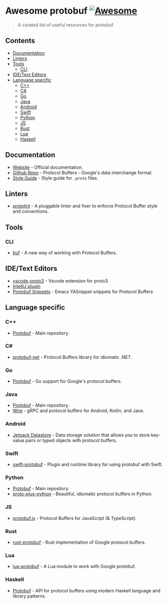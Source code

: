 # Awesome protobuf [![Awesome](https://cdn.rawgit.com/sindresorhus/awesome/d7305f38d29fed78fa85652e3a63e154dd8e8829/media/badge.svg)](https://github.com/sindresorhus/awesome)

> A curated list of useful resources for protobuf


## Contents

- [Documentation](#doc)
- [Linters](#linters)
- [Tools](#tools)
  * [CLI](#tools-cli)
- [IDE/Text Editors](#ide)
- [Language specific](#lang)
  * [C++](#lang-cpp)
  * [C#](#lang-csharp)
  * [Go](#lang-go)
  * [Java](#lang-java)
  * [Android](#lang-android)
  * [Swift](#lang-swift)
  * [Python](#lang-python)
  * [JS](#lang-js)
  * [Rust](#lang-rust)
  * [Lua](#lang-lua)
  * [Haskell](#lang-haskell)


<a name="doc"></a>
## Documentation
- [Website](https://developers.google.com/protocol-buffers) - Official documentation.
- [Github Repo](https://github.com/protocolbuffers/protobuf) - Protocol Buffers - Google's data interchange format.
- [Style Guide](https://developers.google.com/protocol-buffers/docs/style) - Style guide for `.proto` files.

<a name="linters"></a>
## Linters
- [protolint](https://github.com/yoheimuta/protolint) - A pluggable linter and fixer to enforce Protocol Buffer style and conventions.

<a name="tools"></a>
## Tools

<a name="tools-cli"></a>
### CLI
- [buf](https://github.com/bufbuild/buf) - A new way of working with Protocol Buffers.

<a name="ide"></a>
## IDE/Text Editors
- [vscode-proto3](https://github.com/zxh0/vscode-proto3) - Vscode extension for proto3.
- [IntelliJ plugin](https://plugins.jetbrains.com/plugin/14004-protocol-buffers)
- [Protobuf Snippets](https://github.com/Clement-Jean/protobuf-snippets) - Emacs YASnippet snippets for Protocol Buffers

<a name="lang"></a>
## Language specific

<a name="lang-cpp"></a>
### C++
- [Protobuf](https://github.com/protocolbuffers/protobuf) - Main repository.

<a name="lang-csharp"></a>
### C#
- [protobuf-net](https://github.com/protobuf-net/protobuf-net) - Protocol Buffers library for idiomatic .NET.

<a name="lang-go"></a>
### Go
- [Protobuf](https://github.com/golang/protobuf) - Go support for Google's protocol buffers.

<a name="lang-java"></a>
### Java
- [Protobuf](https://github.com/protocolbuffers/protobuf) - Main repository.
- [Wire](https://github.com/square/wire) - gRPC and protocol buffers for Android, Kotlin, and Java.

<a name="lang-android"></a>
### Android
- [Jetpack Datastore](https://developer.android.com/topic/libraries/architecture/datastore#proto-datastore) - Data storage solution that allows you to store key-value pairs or typed objects with protocol buffers.

<a name="lang-swift"></a>
### Swift
- [swift-protobuf](https://github.com/apple/swift-protobuf) - Plugin and runtime library for using protobuf with Swift.

<a name="lang-python"></a>
### Python
- [Protobuf](https://github.com/protocolbuffers/protobuf) - Main repository.
- [proto-plus-python](https://github.com/googleapis/proto-plus-python) - Beautiful, idiomatic protocol buffers in Python.

<a name="lang-js"></a>
### JS
- [protobuf.js](https://github.com/protobufjs/protobuf.js) - Protocol Buffers for JavaScript (& TypeScript).

<a name="lang-rust"></a>
### Rust
- [rust-protobuf](https://github.com/stepancheg/rust-protobuf) - Rust implementation of Google protocol buffers.

<a name="lang-lua"></a>
### Lua
- [lua-protobuf](https://github.com/starwing/lua-protobuf) - A Lua module to work with Google protobuf.

<a name="lang-haskell"></a>
### Haskell
- [Protobuf](https://github.com/google/proto-lens) - API for protocol buffers using modern Haskell language and library patterns.
